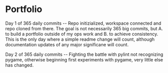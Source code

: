 # Portfolio

Day 1 of 365 daily commits -- Repo initizialized, workspace connected and repo cloned from there. The goal is not necessarily 365 big commits, but A. to build a portfolio outside of my ops work and B. to achieve consistency. This is the only day where a simple readme change will count, although documentation updates of any major significane will count.

Day 2 of 365 daily commits -- Fighting the battle with pylint not recognizing pygame, otherwise beginning first experiments with pygame, very little else has changed.